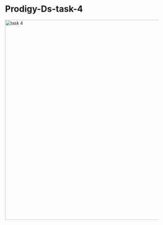 # Prodigy-Ds-task-4
<img width="657" alt="task 4" src="https://github.com/user-attachments/assets/2d1fc22b-8a3c-4a06-9be1-edab58301a29">
